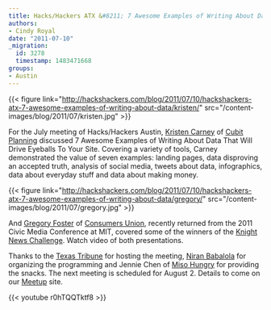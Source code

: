 ```yaml
---
title: Hacks/Hackers ATX &#8211; 7 Awesome Examples of Writing About Data
authors:
- Cindy Royal
date: "2011-07-10"
_migration:
  id: 3278
  timestamp: 1483471668
groups:
- Austin
---
```


{{< figure link="http://hackshackers.com/blog/2011/07/10/hackshackers-atx-7-awesome-examples-of-writing-about-data/kristen/" src="/content-images/blog/2011/07/kristen.jpg" >}}

For the July meeting of Hacks/Hackers Austin, [Kristen Carney][1] of [Cubit Planning][2] discussed 7 Awesome Examples of Writing About Data That Will Drive Eyeballs To Your Site. Covering a variety of tools, Carney demonstrated the value of seven examples: landing pages, data disproving an accepted truth, analysis of social media, tweets about data, infographics, data about everyday stuff and data about making money.

{{< figure link="http://hackshackers.com/blog/2011/07/10/hackshackers-atx-7-awesome-examples-of-writing-about-data/gregory/" src="/content-images/blog/2011/07/gregory.jpg" >}}

And [Gregory Foster][3] of [Consumers Union][4], recently returned from the 2011 Civic Media Conference at MIT, covered some of the winners of the [Knight News Challenge][5]. Watch video of both presentations.

Thanks to the [Texas Tribune][6] for hosting the meeting, [Niran Babalola][7] for organizing the programming and Jennie Chen of [Miso Hungry][8] for providing the snacks. The next meeting is scheduled for August 2. Details to come on our [Meetup][9] site.

{{< youtube r0hTQQTktf8 >}}

 [1]: http://twitter.com/kristenkcarney
 [2]: http://www.cubitplanning.com/
 [3]: http://twitter.com/gregoryfoster
 [4]: http://www.consumersunion.org/
 [5]: http://knightfoundation.org/funding-initiatives/knight-news-challenge/
 [6]: http://texastribune.org
 [7]: http://twitter.com/niran
 [8]: http://misohungrynow.blogspot.com/
 [9]: http://meetupaustin.hackshackers.com/